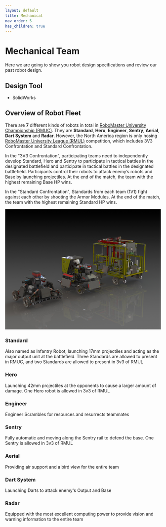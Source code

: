 ```yaml
---
layout: default
title: Mechanical
nav_order: 5
has_children: true
---
```


# Mechanical Team

<!-- The mechanical team is the backbone of our club. With over 30 members, mechanical team design, prototype and manufacture all robots. Using Solidworks, members design all mechanical parts and combine electrical parts into digital assembly that provide a platform for all other teams to perform their magic. Our ultimate goal is for members to design for manufacturing. As we utilize different manufacturing methods including 3D printing, CNC milling, Water-jet cutting, members not only gain knowledge on how to operate the machines outside of classroom, but also improve their ability to designing CAD and prepare themselves to become better engineers.

Members will also learn to design an efficient manufacturing process and perform basic failure mode analysis to prevent potential hazards and malfunctions. -->
<!-- ## Contents
- [Robot Design]
    - Infantry Robot
    - Hero Robot
    - Engineering Robot
- [Design Library]
    - LINKable Part Community
    - Misumi -->
Here we are going to show you robot design specifications and review our past robot design. 

## Design Tool
- SolidWorks

## Overview of Robot Fleet
There are **7** different kinds of robots in total in [RoboMaster University Championship (RMUC)](https://www.robomaster.com/en-US/robo/rm?djifrom=nav). They are **Standard**, **Hero**, **Engineer**, **Sentry**, **Aerial**, **Dart System** and **Radar**. However, the North America region is only hosing [RoboMaster University League (RMUL)](https://www.robomaster.com/en-US/robo/college-league?djifrom=nav) competition, which includes 3V3 Confrontation and Standard Confrontation.

In the "3V3 Confrontation", participating teams need to independently develop Standard, Hero and Sentry to participate in tactical battles in the designated battlefield and participate in tactical battles in the designated battlefield. Participants control their robots to attack enemy’s robots and Base by launching projectiles. At the end of the match, the team with the highest remaining Base HP wins.

In the "Standard Confrontation", Standards from each team (1V1) fight against each other by shooting the Armor Modules. At the end of the match, the team with the highest remaining Standard HP wins.

![img](robot_fleet.JPG)
### Standard
Also named as Infantry Robot, launching 17mm projectiles and acting as the major output unit at the battlefield. Three Standards are allowed to present in RMUC, and two Standards are allowed to present in 3v3 of RMUL

### Hero
Launching 42mm projectiles at the opponents to cause a larger amount of damage. One Hero robot is allowed in 3v3 of RMUL

### Engineer
Engineer Scrambles for resources and resurrects teammates

### Sentry
Fully automatic and moving along the Sentry rail to defend the base. One Sentry is allowed in 3v3 of RMUL

### Aerial
Providing air support and a bird view for the entire team

### Dart System
Launching Darts to attack enemy's Output and Base

### Radar
Equipped with the most excellent computing power to provide vision and warning information to the entire team

